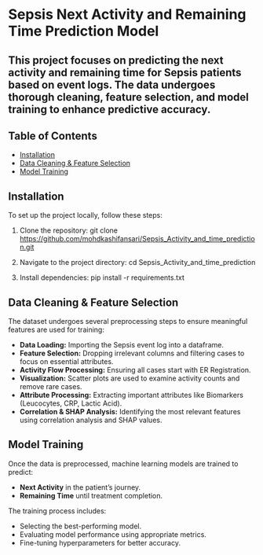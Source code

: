 # Sepsis Next Activity and Remaining Time Prediction Model



## This project focuses on predicting the next activity and remaining time for Sepsis patients based on event logs. The data undergoes thorough cleaning, feature selection, and model training to enhance predictive accuracy.

## Table of Contents
- [Installation](#installation)
- [Data Cleaning & Feature Selection](#data-cleaning--feature-selection)
- [Model Training](#model-training)

## Installation
To set up the project locally, follow these steps:

1. Clone the repository:
   git clone https://github.com/mohdkashifansari/Sepsis_Activity_and_time_prediction.git

 
2. Navigate to the project directory:
   cd Sepsis_Activity_and_time_prediction

3. Install dependencies:
   pip install -r requirements.txt


## Data Cleaning & Feature Selection

The dataset undergoes several preprocessing steps to ensure meaningful features are used for training:

- **Data Loading:** Importing the Sepsis event log into a dataframe.
- **Feature Selection:** Dropping irrelevant columns and filtering cases to focus on essential attributes.
- **Activity Flow Processing:** Ensuring all cases start with ER Registration.
- **Visualization:** Scatter plots are used to examine activity counts and remove rare cases.
- **Attribute Processing:** Extracting important attributes like Biomarkers (Leucocytes, CRP, Lactic Acid).
- **Correlation & SHAP Analysis:** Identifying the most relevant features using correlation analysis and SHAP values.

## Model Training

Once the data is preprocessed, machine learning models are trained to predict:
- **Next Activity** in the patient’s journey.
- **Remaining Time** until treatment completion.

The training process includes:
- Selecting the best-performing model.
- Evaluating model performance using appropriate metrics.
- Fine-tuning hyperparameters for better accuracy.

